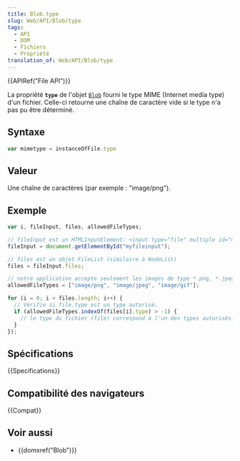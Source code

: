 ```yaml
---
title: Blob.type
slug: Web/API/Blob/type
tags:
  - API
  - DOM
  - Fichiers
  - Propriété
translation_of: Web/API/Blob/type
---
```


{{APIRef("File API")}}

La propriété **`type`** de l'objet [`Blob`](fr/docs/Web/API/Blob) fourni le type MIME (Internet media type) d'un fichier. Celle-ci retourne une chaîne de caractère vide si le type n'a pas pu être déterminé.

## Syntaxe

```js
var mimetype = instanceOfFile.type
```

## Valeur

Une chaîne de caractères (par exemple : "image/png").

## Exemple

```js
var i, fileInput, files, allowedFileTypes;

// fileInput est un HTMLInputElement: <input type="file" multiple id="myfileinput">
fileInput = document.getElementById("myfileinput");

// files est un objet FileList (similaire à NodeList)
files = fileInput.files;

// notre application accepte seulement les images de type *.png, *.jpeg et *.gif
allowedFileTypes = ["image/png", "image/jpeg", "image/gif"];

for (i = 0; i < files.length; i++) {
  // Vérifie si file.type est un type autorisé.
  if (allowedFileTypes.indexOf(files[i].type) > -1) {
    // le type du fichier (file) correspond à l'un des types autorisés. Faites quelque chose ici.
  }
});
```

## Spécifications

{{Specifications}}

## Compatibilité des navigateurs

{{Compat}}

## Voir aussi

- {{domxref("Blob")}}
